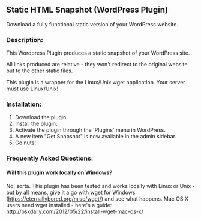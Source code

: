 ## Static HTML Snapshot (WordPress Plugin)

Download a fully functional static version of your WordPress website.

### Description:

This Wordpress Plugin produces a static snapshot of your WordPress site.

All links produced are relative - they won't redirect to the original website but to the other static files.

This plugin is a wrapper for the Linux/Unix wget application. Your server must use Linux/Unix!

### Installation:

1. Download the plugin.
2. Install the plugin.
3. Activate the plugin through the 'Plugins' menu in WordPress.
4. A new item "Get Snapshot" is now available in the admin sidebar.
5. Go nuts!

### Frequently Asked Questions:

#### Will this plugin work locally on Windows?

No, sorta. This plugin has been tested and works locally with Linux or Unix - but by all means, give it a go with wget for Windows (<https://eternallybored.org/misc/wget/>) and see what happens.
Mac OS X users need wget installed - here's a guide: <http://osxdaily.com/2012/05/22/install-wget-mac-os-x/>
